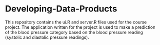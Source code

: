 # Developing-Data-Products
This repository contains the ui.R and server.R files used for the course project. The application written for the project is used to make a prediction of the blood pressure category based on the blood pressure reading (systolic and diastolic pressure readings).
